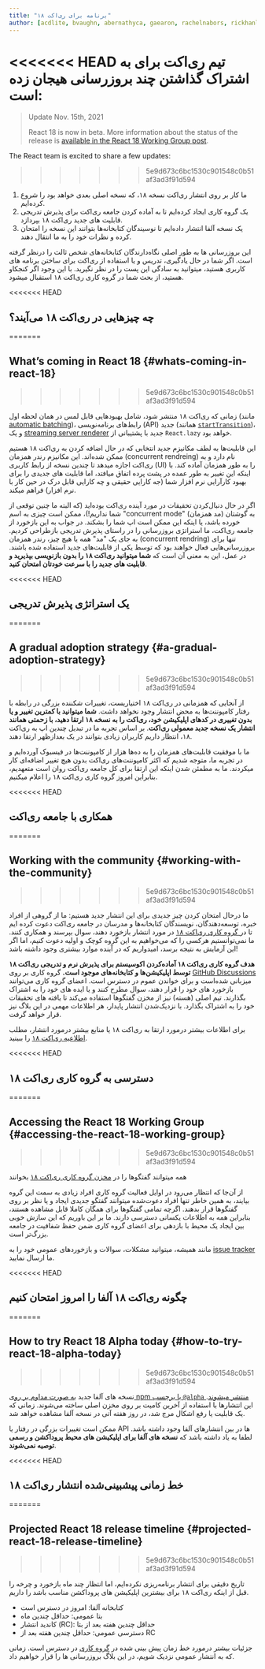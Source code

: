 ```yaml
---
title: "برنامه برای ری‌اکت ۱۸"
author: [acdlite, bvaughn, abernathyca, gaearon, rachelnabors, rickhanlonii, sebmarkbage, sethwebster]
---
```


<<<<<<< HEAD
تیم ری‌اکت برای به اشتراک گذاشتن چند بروزرسانی هیجان زده است:
=======
> Update Nov. 15th, 2021
>
> React 18 is now in beta. More information about the status of the release is [available in the React 18 Working Group post](https://github.com/reactwg/react-18/discussions/112).

The React team is excited to share a few updates:
>>>>>>> 5e9d673c6bc1530c901548c0b51af3ad3f91d594

1. ما کار بر روی انتشار ری‌اکت نسخه ۱۸، که نسخه اصلی بعدی خواهد بود را شروع کرده‌ایم.
2. یک گروه کاری ایجاد کرده‌ایم تا به آماده کردن جامعه ری‌اکت برای پذیرش تدریجی قابلیت های جدید ری‌اکت ۱۸ بپردازد.
3. یک نسخه آلفا انتشار داده‌ایم تا نوسیندگان کتابخانه‌ها بتوانند این نسخه را امتحان کرده و نظرات خود را به ما انتقال دهند.

این بروزرسانی ها به طور اصلی نگاه‌دارندگان کتابخانه‌های شخص ثالث را درنظر گرفته است. اگر شما در حال یادگیری، تدریس و یا استفاده از ری‌اکت برای ساختن برنامه های کاربری هستید، میتوانید به سادگی این پست را در نظر نگیرید. با این وجود اگر کنجکاو هستید، از بحث شما در گروه کاری ری‌اکت ۱۸ استقبال میشود.

<<<<<<< HEAD
## چه چیزهایی در ری‌اکت ۱۸ می‌آیند؟
=======
## What’s coming in React 18 {#whats-coming-in-react-18}
>>>>>>> 5e9d673c6bc1530c901548c0b51af3ad3f91d594

زمانی که ری‌اکت ۱۸ منتشر شود، شامل بهبودهایی قابل لمس در همان لحظه اول (مانند [automatic batching](https://github.com/reactwg/react-18/discussions/21))، رابط‌های برنامه‌نویسی (API) جدید (همانند [`startTransition`](https://github.com/reactwg/react-18/discussions/41))، و یک [streaming server renderer](https://github.com/reactwg/react-18/discussions/37) جدید با پشتیبانی از `React.lazy` خواهد بود.

این قابلیت‌ها به لطف مکانیزم جدید انتخابی که در حال اضافه کردن به ری‌اکت ۱۸ هستیم ممکن شده‌اند. این مکانیزم رندر همزمان (concurrent rendreing) نام دارد و به ری‌اکت اجازه میدهد تا چندین نسخه از رابط کاربری (UI) را به طور همزمان آماده کند. با اینکه این تغییر به طور عمده در پشت پرده اتفاق میافتد، اما قابلیت های جدیدی را برای بهبود کارآرایی نرم افزار شما (جه کارایی حقیقی و چه کارایی قابل درک در حین کار با نرم افزار) فراهم میکند.

اگر در حال دنبال‌کردن تحقیقات در مورد آینده ری‌اکت بوده‌اید (که البته ما چنین توقعی از شما نداریم!)، ممکن است چیزی به اسم "concurrent mode" (مد همزمان) به گوشتان خورده باشد، یا اینکه این ممکن است اپ شما را بشکند. در جواب به این بازخورد از جامعه ری‌اکت، ما استراتژی بروزرسانی را در راستای پذیرش تدریجی بازطراحی کردیم. به جای یک "مد" همه یا هیچ چیز، رندر همزمان (concurrent rendring) تنها برای بروزرسانی‌هایی فعال خواهند بود که توسط یکی از قابلیت‌های جدید استفاده شده باشند. در عمل، این به معنی آن است که **شما میتوانید ری‌اکت ۱۸ را بدون بازنویسی بپذیرید و قابلیت های جدید را با سرعت خودتان امتحان کنید**.

<<<<<<< HEAD
## یک استراتژی پذیرش تدریجی
=======
## A gradual adoption strategy {#a-gradual-adoption-strategy}
>>>>>>> 5e9d673c6bc1530c901548c0b51af3ad3f91d594

از آنجایی که همزمانی در ری‌اکت ۱۸ اختیاریست، تغییرات شکننده بزرگی در رابطه با رفتار کامپوننت‌ها به محض انتشار وجود نخواهد داشت. **شما میتوانید با کمترین تغییر و یا بدون تغییری در کدهای اپلیکیشن خود، ری‌اکت را به نسخه ۱۸ ارتقا دهید، با زحمتی همانند انتشار یک نسخه جدید معمولی ری‌اکت**. بر اساس تجربه ما در تبدیل چندین اپ به ری‌اکت ۱۸، انتظار داریم کاربران زیادی بتوانند در یک بعدازظهر ارتقا دهند.

ما با موفقیت قابلیت‌های همزمان را به ده‌ها هزار از کامپوننت‌ها در فیسبوک آورده‌ایم و در تجربه ما، متوجه شدیم که اکثر کامپوننت‌های ری‌اکت بدون هیچ تغییر اضافه‌ای کار میکردند. ما به مطمئن شدن اینکه این ارتقا برای کل جامعه ری‌اکت روان است متعهدیم، بنابراین امروز گروه کاری ری‌اکت ۱۸ را اعلام میکنیم.

<<<<<<< HEAD
## همکاری با جامعه ری‌اکت
=======
## Working with the community {#working-with-the-community}
>>>>>>> 5e9d673c6bc1530c901548c0b51af3ad3f91d594

ما درحال امتحان کردن چیز جدیدی برای این انتشار جدید هستیم: ما از گروهی از افراد خبره، توسعه‌دهندگان، نویسندگان کتابخانه‌ها و مدرسان در جامعه ری‌اکت دعوت کرده ایم تا در[ گروه کاری ری‌اکت ۱۸](https://github.com/reactwg/react-18) در مورد انتشار بازخورد دهند، سوال بپرسند و همکاری کنند. ما نمی‌توانستیم هرکسی را که می‌خواهیم به این گروه کوچک و اولیه دعوت کنیم، اما اگر این آزمایش به نتیجه برسد، امیدواریم که در آینده موارد بیشتری وجود داشته باشد!

**هدف گروه کاری ری‌اکت ۱۸ آماده‌کردن اکوسیستم برای پذیرش نرم و تدریجی ری‌اکت ۱۸ توسط اپلیکیشن‌ها و کتابخانه‌های موجود است.** گروه کاری بر روی [GitHub Discussions](https://github.com/reactwg/react-18/discussions) میزبانی شده‌است و برای خواندن عموم در دسترس است. اعضای گروه کاری می‌توانند بازخورد های خود را قرار دهند، سوال مطرح کنند و یا ایده های خود را به اشتراک بگذارند. تیم اصلی (هسته) نیز از مخزن گفتگو‌ها استفاده می‌کند تا یافته های تحقیقات خود را به اشتراک بگذارد. با نزدیک‌شدن انتشار پایدار، هر اطلاعات مهمی در این بلاگ نیز قرار خواهد گرفت.

برای اطلاعات بیشتر درمورد ارتقا به ری‌اکت ۱۸ یا منابع بیشتر درمورد انتشار، مطلب [اطلاعیه ری‌اکت ۱۸](https://github.com/reactwg/react-18/discussions/4) را ببینید.

<<<<<<< HEAD
## دسترسی به گروه کاری ری‌اکت ۱۸
=======
## Accessing the React 18 Working Group {#accessing-the-react-18-working-group}
>>>>>>> 5e9d673c6bc1530c901548c0b51af3ad3f91d594

همه میتوانند گفتگوها را در [مخزن گروه کاری ری‌اکت ۱۸](https://github.com/reactwg/react-18) بخوانند

از آن‌جا که انتظار می‌رود در اوایل فعالیت گروه کاری افراد زیادی به سمت این گروه بیایند، به همین خاطر تنها افراد دعوت‌شده میتوانند گفتگو جدیدی ایجاد و یا نظر بر روی گفتگوها قرار بدهند. اگرچه تمامی گفتگوها برای همگان کاملا قابل مشاهده هستند، بنابراین همه به اطلاعات یکسانی دسترسی دارند. ما بر این باوریم که این سازش خوبی بین ایجاد یک محیط با بازدهی برای اعضای گروه کاری ضمن حفظ شفافیت در جامعه بزرگ‌تر است.

مانند همیشه، میتوانید مشکلات، سوالات و بازخورد‌های عمومی خود را به [issue tracker](https://github.com/facebook/react/issues) ما ارسال نمایید.

<<<<<<< HEAD
## چگونه ری‌اکت ۱۸ آلفا را امروز امتحان کنیم
=======
## How to try React 18 Alpha today {#how-to-try-react-18-alpha-today}
>>>>>>> 5e9d673c6bc1530c901548c0b51af3ad3f91d594

نسخه های آلفا جدید [به صورت مداوم بر روی npm با برچسب `@alpha` منتشر میشوند](https://github.com/reactwg/react-18/discussions/9). این انتشارها با استفاده از آخرین کامیت بر روی مخزن اصلی ساخته می‌شوند. زمانی که یک قابلیت یا رفع اشکال مرج شد، در روز هفته آتی در نسخه آلفا مشاهده خواهد شد.

ممکن است تغییرات بزرگی در رفتار یا API ها در بین انتشار‌های آلفا وجود داشته باشد. لطفا به یاد داشته باشد که **نسخه های آلفا برای اپلیکیشن های محیط پروداکشن و رسمی توصیه نمی‌شوند**.

<<<<<<< HEAD
## خط زمانی پیشبینی‌شده انتشار ری‌اکت ۱۸
=======
## Projected React 18 release timeline {#projected-react-18-release-timeline}
>>>>>>> 5e9d673c6bc1530c901548c0b51af3ad3f91d594

تاریخ دقیقی برای انتشار برنامه‌ریزی نکرده‌ایم، اما انتظار چند ماه بازخورد و چرخه را قبل از اینکه ری‌اکت ۱۸ برای بیشترین اپلیکیشن های پروداکشن مناسب باشد را داریم.

* کتابخانه آلفا: امروز در دسترس است
* بتا عمومی: حداقل چندین ماه
* کاندید انتشار (RC): حداقل چندین هفته بعد از بتا
* دسترسی عمومی: حداقل چندین هفته بعد از RC

جزئیات بیشتر درمورد خط زمان پیش بینی شده در [گروه کاری](https://github.com/reactwg/react-18/discussions/9) در دسترس است. زمانی که به انتشار عمومی نزدیک شویم، در این بلاگ بروزرسانی ها را قرار خواهیم داد.
